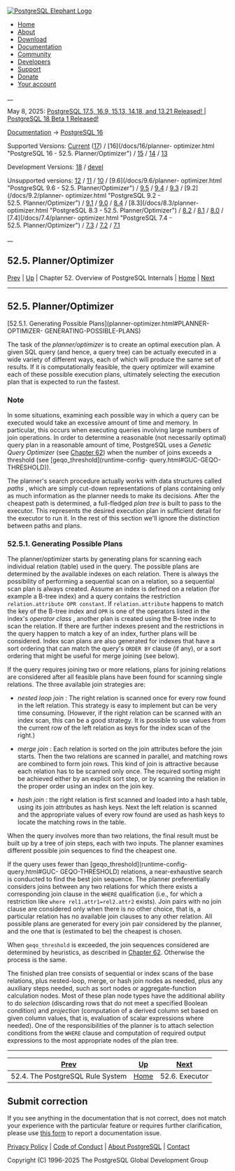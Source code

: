[ ![PostgreSQL Elephant Logo](/media/img/about/press/elephant.png) ](/)

  * [Home](/ "Home")
  * [About](/about/ "About")
  * [Download](/download/ "Download")
  * [Documentation](/docs/ "Documentation")
  * [Community](/community/ "Community")
  * [Developers](/developer/ "Developers")
  * [Support](/support/ "Support")
  * [Donate](/about/donate/ "Donate")
  * [Your account](/account/ "Your account")

__

May 8, 2025: [ PostgreSQL 17.5, 16.9, 15.13, 14.18, and 13.21 Released! ](/about/news/postgresql-175-169-1513-1418-and-1321-released-3072/) | [ PostgreSQL 18 Beta 1 Released! ](/about/news/postgresql-18-beta-1-released-3070/)

[Documentation](/docs/ "Documentation") -> [PostgreSQL
16](/docs/16/index.html)

Supported Versions: [Current](/docs/current/planner-optimizer.html "PostgreSQL
17 - 52.5. Planner/Optimizer") ([17](/docs/17/planner-optimizer.html
"PostgreSQL 17 - 52.5. Planner/Optimizer")) / [16](/docs/16/planner-
optimizer.html "PostgreSQL 16 - 52.5. Planner/Optimizer") /
[15](/docs/15/planner-optimizer.html "PostgreSQL 15 -
52.5. Planner/Optimizer") / [14](/docs/14/planner-optimizer.html "PostgreSQL
14 - 52.5. Planner/Optimizer") / [13](/docs/13/planner-optimizer.html
"PostgreSQL 13 - 52.5. Planner/Optimizer")

Development Versions: [18](/docs/18/planner-optimizer.html "PostgreSQL 18 -
52.5. Planner/Optimizer") / [devel](/docs/devel/planner-optimizer.html
"PostgreSQL devel - 52.5. Planner/Optimizer")

Unsupported versions: [12](/docs/12/planner-optimizer.html "PostgreSQL 12 -
52.5. Planner/Optimizer") / [11](/docs/11/planner-optimizer.html "PostgreSQL
11 - 52.5. Planner/Optimizer") / [10](/docs/10/planner-optimizer.html
"PostgreSQL 10 - 52.5. Planner/Optimizer") / [9.6](/docs/9.6/planner-
optimizer.html "PostgreSQL 9.6 - 52.5. Planner/Optimizer") /
[9.5](/docs/9.5/planner-optimizer.html "PostgreSQL 9.5 -
52.5. Planner/Optimizer") / [9.4](/docs/9.4/planner-optimizer.html "PostgreSQL
9.4 - 52.5. Planner/Optimizer") / [9.3](/docs/9.3/planner-optimizer.html
"PostgreSQL 9.3 - 52.5. Planner/Optimizer") / [9.2](/docs/9.2/planner-
optimizer.html "PostgreSQL 9.2 - 52.5. Planner/Optimizer") /
[9.1](/docs/9.1/planner-optimizer.html "PostgreSQL 9.1 -
52.5. Planner/Optimizer") / [9.0](/docs/9.0/planner-optimizer.html "PostgreSQL
9.0 - 52.5. Planner/Optimizer") / [8.4](/docs/8.4/planner-optimizer.html
"PostgreSQL 8.4 - 52.5. Planner/Optimizer") / [8.3](/docs/8.3/planner-
optimizer.html "PostgreSQL 8.3 - 52.5. Planner/Optimizer") /
[8.2](/docs/8.2/planner-optimizer.html "PostgreSQL 8.2 -
52.5. Planner/Optimizer") / [8.1](/docs/8.1/planner-optimizer.html "PostgreSQL
8.1 - 52.5. Planner/Optimizer") / [8.0](/docs/8.0/planner-optimizer.html
"PostgreSQL 8.0 - 52.5. Planner/Optimizer") / [7.4](/docs/7.4/planner-
optimizer.html "PostgreSQL 7.4 - 52.5. Planner/Optimizer") /
[7.3](/docs/7.3/planner-optimizer.html "PostgreSQL 7.3 -
52.5. Planner/Optimizer") / [7.2](/docs/7.2/planner-optimizer.html "PostgreSQL
7.2 - 52.5. Planner/Optimizer") / [7.1](/docs/7.1/planner-optimizer.html
"PostgreSQL 7.1 - 52.5. Planner/Optimizer")

__

52.5. Planner/Optimizer  
---  
[Prev](rule-system.html "52.4. The PostgreSQL Rule System")  | [Up](overview.html "Chapter 52. Overview of PostgreSQL Internals") | Chapter 52. Overview of PostgreSQL Internals | [Home](index.html "PostgreSQL 16.9 Documentation") |  [Next](executor.html "52.6. Executor")  
  
* * *

## 52.5. Planner/Optimizer #

[52.5.1. Generating Possible Plans](planner-optimizer.html#PLANNER-OPTIMIZER-
GENERATING-POSSIBLE-PLANS)

The task of the _planner/optimizer_ is to create an optimal execution plan. A
given SQL query (and hence, a query tree) can be actually executed in a wide
variety of different ways, each of which will produce the same set of results.
If it is computationally feasible, the query optimizer will examine each of
these possible execution plans, ultimately selecting the execution plan that
is expected to run the fastest.

### Note

In some situations, examining each possible way in which a query can be
executed would take an excessive amount of time and memory. In particular,
this occurs when executing queries involving large numbers of join operations.
In order to determine a reasonable (not necessarily optimal) query plan in a
reasonable amount of time, PostgreSQL uses a _Genetic Query Optimizer_ (see
[Chapter 62](geqo.html "Chapter 62. Genetic Query Optimizer")) when the number
of joins exceeds a threshold (see [geqo_threshold](runtime-config-
query.html#GUC-GEQO-THRESHOLD)).

The planner's search procedure actually works with data structures called
_paths_ , which are simply cut-down representations of plans containing only
as much information as the planner needs to make its decisions. After the
cheapest path is determined, a full-fledged _plan tree_ is built to pass to
the executor. This represents the desired execution plan in sufficient detail
for the executor to run it. In the rest of this section we'll ignore the
distinction between paths and plans.

### 52.5.1. Generating Possible Plans #

The planner/optimizer starts by generating plans for scanning each individual
relation (table) used in the query. The possible plans are determined by the
available indexes on each relation. There is always the possibility of
performing a sequential scan on a relation, so a sequential scan plan is
always created. Assume an index is defined on a relation (for example a B-tree
index) and a query contains the restriction `relation.attribute OPR constant`.
If `relation.attribute` happens to match the key of the B-tree index and `OPR`
is one of the operators listed in the index's _operator class_ , another plan
is created using the B-tree index to scan the relation. If there are further
indexes present and the restrictions in the query happen to match a key of an
index, further plans will be considered. Index scan plans are also generated
for indexes that have a sort ordering that can match the query's `ORDER BY`
clause (if any), or a sort ordering that might be useful for merge joining
(see below).

If the query requires joining two or more relations, plans for joining
relations are considered after all feasible plans have been found for scanning
single relations. The three available join strategies are:

  * _nested loop join_ : The right relation is scanned once for every row found in the left relation. This strategy is easy to implement but can be very time consuming. (However, if the right relation can be scanned with an index scan, this can be a good strategy. It is possible to use values from the current row of the left relation as keys for the index scan of the right.)

  * _merge join_ : Each relation is sorted on the join attributes before the join starts. Then the two relations are scanned in parallel, and matching rows are combined to form join rows. This kind of join is attractive because each relation has to be scanned only once. The required sorting might be achieved either by an explicit sort step, or by scanning the relation in the proper order using an index on the join key.

  * _hash join_ : the right relation is first scanned and loaded into a hash table, using its join attributes as hash keys. Next the left relation is scanned and the appropriate values of every row found are used as hash keys to locate the matching rows in the table.

When the query involves more than two relations, the final result must be
built up by a tree of join steps, each with two inputs. The planner examines
different possible join sequences to find the cheapest one.

If the query uses fewer than [geqo_threshold](runtime-config-query.html#GUC-
GEQO-THRESHOLD) relations, a near-exhaustive search is conducted to find the
best join sequence. The planner preferentially considers joins between any two
relations for which there exists a corresponding join clause in the `WHERE`
qualification (i.e., for which a restriction like `where
rel1.attr1=rel2.attr2` exists). Join pairs with no join clause are considered
only when there is no other choice, that is, a particular relation has no
available join clauses to any other relation. All possible plans are generated
for every join pair considered by the planner, and the one that is (estimated
to be) the cheapest is chosen.

When `geqo_threshold` is exceeded, the join sequences considered are
determined by heuristics, as described in [Chapter 62](geqo.html
"Chapter 62. Genetic Query Optimizer"). Otherwise the process is the same.

The finished plan tree consists of sequential or index scans of the base
relations, plus nested-loop, merge, or hash join nodes as needed, plus any
auxiliary steps needed, such as sort nodes or aggregate-function calculation
nodes. Most of these plan node types have the additional ability to do
_selection_ (discarding rows that do not meet a specified Boolean condition)
and _projection_ (computation of a derived column set based on given column
values, that is, evaluation of scalar expressions where needed). One of the
responsibilities of the planner is to attach selection conditions from the
`WHERE` clause and computation of required output expressions to the most
appropriate nodes of the plan tree.

* * *

[Prev](rule-system.html "52.4. The PostgreSQL Rule System")  | [Up](overview.html "Chapter 52. Overview of PostgreSQL Internals") |  [Next](executor.html "52.6. Executor")  
---|---|---  
52.4. The PostgreSQL Rule System  | [Home](index.html "PostgreSQL 16.9 Documentation") |  52.6. Executor  
  
## Submit correction

If you see anything in the documentation that is not correct, does not match
your experience with the particular feature or requires further clarification,
please use [this form](/account/comments/new/16/planner-optimizer.html/) to
report a documentation issue.

[Privacy Policy](/about/privacypolicy) | [Code of Conduct](/about/policies/coc/) | [About PostgreSQL](/about/) | [Contact](/about/contact/)  

Copyright (C) 1996-2025 The PostgreSQL Global Development Group


